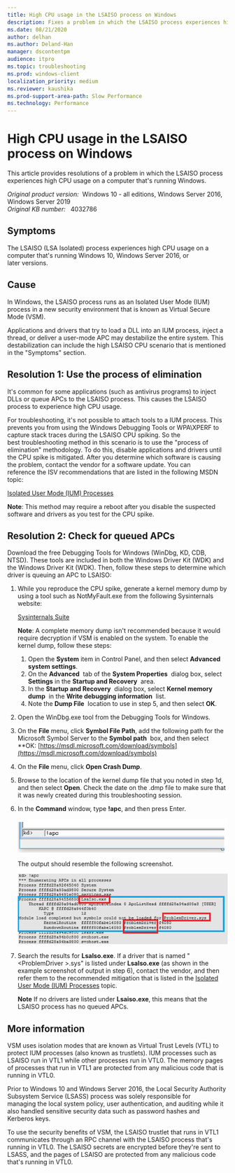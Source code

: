 ```yaml
---
title: High CPU usage in the LSAISO process on Windows
description: Fixes a problem in which the LSAISO process experiences high CPU usage on a computer that's running Windows.
ms.date: 08/21/2020
author: delhan
ms.author: Deland-Han
manager: dscontentpm
audience: itpro
ms.topic: troubleshooting
ms.prod: windows-client
localization_priority: medium
ms.reviewer: kaushika
ms.prod-support-area-path: Slow Performance
ms.technology: Performance
---
```

# High CPU usage in the LSAISO process on Windows

This article provides resolutions of a problem in which the LSAISO process experiences high CPU usage on a computer that's running Windows.

_Original product version:_ &nbsp;Windows 10 - all editions, Windows Server 2016, Windows Server 2019  
_Original KB number:_ &nbsp; 4032786

## Symptoms

The LSAISO (LSA Isolated) process experiences high CPU usage on a computer that's running Windows 10, Windows Server 2016, or later versions.

## Cause

In Windows, the LSAISO process runs as an Isolated User Mode (IUM) process in a new security environment that is known as Virtual Secure Mode (VSM).

Applications and drivers that try to load a DLL into an IUM process, inject a thread, or deliver a user-mode APC may destabilize the entire system. This destabilization can include the high LSAISO CPU scenario that is mentioned in the "Symptoms" section.

## Resolution 1: Use the process of elimination

It's common for some applications (such as antivirus programs) to inject DLLs or queue APCs to the LSAISO process. This causes the LSAISO process to experience high CPU usage.

For troubleshooting, it's not possible to attach tools to a IUM process. This prevents you from using the Windows Debugging Tools or WPA\XPERF to capture stack traces during the LSAISO CPU spiking. So the best troubleshooting method in this scenario is to use the "process of elimination" methodology. To do this, disable applications and drivers until the CPU spike is mitigated. After you determine which software is causing the problem, contact the vendor for a software update. You can reference the ISV recommendations that are listed in the following MSDN topic:

[Isolated User Mode (IUM) Processes](https://msdn.microsoft.com/library/windows/desktop/mt809132%28v=vs.85%29.aspx)

**Note**: This method may require a reboot after you disable the suspected software and drivers as you test for the CPU spike.

## Resolution 2: Check for queued APCs

Download the free Debugging Tools for Windows (WinDbg, KD, CDB, NTSD). These tools are included in both the Windows Driver Kit (WDK) and the Windows Driver Kit (WDK). Then, follow these steps to determine which driver is queuing an APC to LSAISO:

1. While you reproduce the CPU spike, generate a kernel memory dump by using a tool such as NotMyFault.exe from the following Sysinternals website:

    [Sysinternals Suite](https://technet.microsoft.com/sysinternals/bb842062.aspx)
  
    **Note**: A complete memory dump isn't recommended because it would require decryption if VSM is enabled on the system. To enable the kernel dump, follow these steps:
  
    1. Open the **System** item in Control Panel, and then select **Advanced system settings**.
    2. On the **Advanced**  tab of the **System Properties**  dialog box, select **Settings** in the **Startup and Recovery**  area.
    3. In the **Startup and Recovery**  dialog box, select **Kernel memory dump**  in the **Write debugging information**  list.
    4. Note the **Dump File**  location to use in step 5, and then select **OK**.
2. Open the WinDbg.exe tool from the Debugging Tools for Windows.
3. On the **File** menu, click **Symbol File Path**, add the following path for the Microsoft Symbol Server to the **Symbol path**  box, and then select **OK:
    [https://msdl.microsoft.com/download/symbols](https://msdl.microsoft.com/download/symbols)
4. On the **File** menu, click **Open Crash Dump**.
5. Browse to the location of the kernel dump file that you noted in step 1d, and then select **Open**. Check the date on the .dmp file to make sure that it was newly created during this troubleshooting session.
6. In the **Command** window, type **!apc**, and then press Enter.

    ![AttachFileHandler](./media/lsaiso-process-high-cpu-usage/type-apc.png)  

    The output should resemble the following screenshot.

    ![apc output](./media/lsaiso-process-high-cpu-usage/apc-output.png)
7. Search the results for **LsaIso.exe**. If a driver that is named "\<ProblemDriver >.sys" is listed under **LsaIso.exe** (as shown in the example screenshot of output in step 6), contact the vendor, and then refer them to the recommended mitigation that is listed in the [Isolated User Mode (IUM) Processes](https://msdn.microsoft.com/library/windows/desktop/mt809132%28v=vs.85%29.aspx) topic.

    **Note** If no drivers are listed under **Lsaiso.exe**, this means that the LSAISO process has no queued APCs.

## More information

VSM uses isolation modes that are known as Virtual Trust Levels (VTL) to protect IUM processes (also known as trustlets). IUM processes such as LSAISO run in VTL1 while other processes run in VTL0. The memory pages of processes that run in VTL1 are protected from any malicious code that is running in VTL0.

Prior to Windows 10 and Windows Server 2016, the Local Security Authority Subsystem Service (LSASS) process was solely responsible for managing the local system policy, user authentication, and auditing while it also handled sensitive security data such as password hashes and Kerberos keys.

To use the security benefits of VSM, the LSAISO trustlet that runs in VTL1 communicates through an RPC channel with the LSAISO process that's running in VTL0. The LSAISO secrets are encrypted before they're sent to LSASS, and the pages of LSAISO are protected from any malicious code that's running in VTL0.
